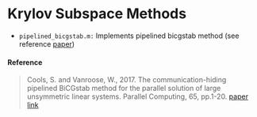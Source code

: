 # Krylov Subspace Methods
* `pipelined_bicgstab.m:` Implements pipelined bicgstab method (see reference [paper](https://www.sciencedirect.com/science/article/pii/S0167819117300406))

#### Reference
> Cools, S. and Vanroose, W., 2017. The communication-hiding pipelined BiCGstab method for the parallel solution of large unsymmetric linear systems. Parallel Computing, 65, pp.1-20.
[paper link](https://www.sciencedirect.com/science/article/pii/S0167819117300406)
